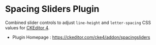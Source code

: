 # Spacing Sliders Plugin

Combined slider controls to adjust `line-height` and `letter-spacing` CSS values for 
[CKEditor 4](https://ckeditor.com).

 * Plugin Homepage : https://ckeditor.com/cke4/addon/spacingsliders
